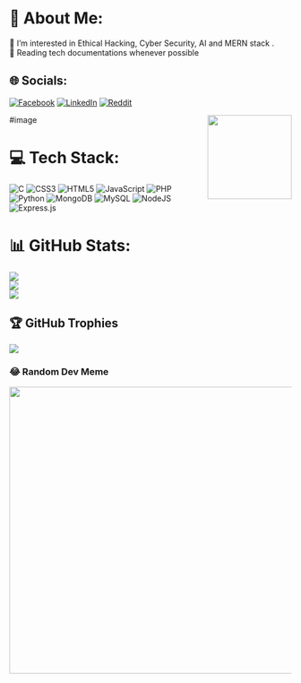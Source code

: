 <!-- 1

<h1 align="center">Hi 👋, I'm Mahbub Hasan Riayd</h1>
- 🌱 I’m currently learning **AI, MERN Stack**


- 📫 How to reach me **riyad.info1@gmail.com**

<h3 align="left">Connect with me:</h3>
<p align="left">
<a href="https://twitter.com/crlwat" target="blank"><img align="center" src="https://raw.githubusercontent.com/rahuldkjain/github-profile-readme-generator/master/src/images/icons/Social/twitter.svg" alt="crlwat" height="30" width="40" /></a>
<a href="https://linkedin.com/in/mahabub-hasan-riyad-80755a268" target="blank"><img align="center" src="https://raw.githubusercontent.com/rahuldkjain/github-profile-readme-generator/master/src/images/icons/Social/linked-in-alt.svg" alt="mahabub-hasan-riyad-80755a268" height="30" width="40" /></a>
<a href="https://kaggle.com/riyadirl" target="blank"><img align="center" src="https://raw.githubusercontent.com/rahuldkjain/github-profile-readme-generator/master/src/images/icons/Social/kaggle.svg" alt="riyadirl" height="30" width="40" /></a>
<a href="https://fb.com/crlwat" target="blank"><img align="center" src="https://raw.githubusercontent.com/rahuldkjain/github-profile-readme-generator/master/src/images/icons/Social/facebook.svg" alt="crlwat" height="30" width="40" /></a>
</p>

<h3 align="left">Languages and Tools:</h3>
<p align="left"> <a href="https://getbootstrap.com" target="_blank" rel="noreferrer"> <img src="https://raw.githubusercontent.com/devicons/devicon/master/icons/bootstrap/bootstrap-plain-wordmark.svg" alt="bootstrap" width="40" height="40"/> </a> <a href="https://www.cprogramming.com/" target="_blank" rel="noreferrer"> <img src="https://raw.githubusercontent.com/devicons/devicon/master/icons/c/c-original.svg" alt="c" width="40" height="40"/> </a> <a href="https://www.w3schools.com/cpp/" target="_blank" rel="noreferrer"> <img src="https://raw.githubusercontent.com/devicons/devicon/master/icons/cplusplus/cplusplus-original.svg" alt="cplusplus" width="40" height="40"/> </a> <a href="https://www.w3schools.com/css/" target="_blank" rel="noreferrer"> <img src="https://raw.githubusercontent.com/devicons/devicon/master/icons/css3/css3-original-wordmark.svg" alt="css3" width="40" height="40"/> </a> <a href="https://git-scm.com/" target="_blank" rel="noreferrer"> <img src="https://www.vectorlogo.zone/logos/git-scm/git-scm-icon.svg" alt="git" width="40" height="40"/> </a> <a href="https://www.w3.org/html/" target="_blank" rel="noreferrer"> <img src="https://raw.githubusercontent.com/devicons/devicon/master/icons/html5/html5-original-wordmark.svg" alt="html5" width="40" height="40"/> </a> <a href="https://www.java.com" target="_blank" rel="noreferrer"> <img src="https://raw.githubusercontent.com/devicons/devicon/master/icons/java/java-original.svg" alt="java" width="40" height="40"/> </a> <a href="https://developer.mozilla.org/en-US/docs/Web/JavaScript" target="_blank" rel="noreferrer"> <img src="https://raw.githubusercontent.com/devicons/devicon/master/icons/javascript/javascript-original.svg" alt="javascript" width="40" height="40"/> </a> <a href="https://nodejs.org" target="_blank" rel="noreferrer"> <img src="https://raw.githubusercontent.com/devicons/devicon/master/icons/nodejs/nodejs-original-wordmark.svg" alt="nodejs" width="40" height="40"/> </a> <a href="https://www.python.org" target="_blank" rel="noreferrer"> <img src="https://raw.githubusercontent.com/devicons/devicon/master/icons/python/python-original.svg" alt="python" width="40" height="40"/> </a> <a href="https://reactjs.org/" target="_blank" rel="noreferrer"> <img src="https://raw.githubusercontent.com/devicons/devicon/master/icons/react/react-original-wordmark.svg" alt="react" width="40" height="40"/> </a> </p>

<p><img align="center" src="https://github-readme-stats.vercel.app/api/top-langs?username=riyadirl&show_icons=true&locale=en&layout=compact" alt="riyadirl" /></p>

<p><img align="center" src="https://github-readme-streak-stats.herokuapp.com/?user=riyadirl&" alt="riyadirl" /></p>









# I'm Mahbub Hasan Riyad  
👀 I’m interested in Ethical Hacking, Cyber Security, AI and MERN stack .<br>📰 Reading tech documentations whenever possible




<img align="right" height="150" src="https://th.bing.com/th/id/R.b1793240d0754bd831e8d8597d07844e?rik=RaOtRof9z6I1Ow&riu=http%3a%2f%2fpa1.narvii.com%2f5825%2f237ed279a3760bc062e14d53a91e8892cc6434bd_hq.gif&ehk=HLhmCR4%2f2cgYy5r%2bFO41cLZpzjcZqRXt4009bxMfPHM%3d&risl=&pid=ImgRaw&r=0"  />


# 💻 Tech Stack:
![C](https://img.shields.io/badge/c-%2300599C.svg?style=for-the-badge&logo=c&logoColor=white) ![C++](https://img.shields.io/badge/c++-%2300599C.svg?style=for-the-badge&logo=c%2B%2B&logoColor=white) ![CSS3](https://img.shields.io/badge/css3-%231572B6.svg?style=for-the-badge&logo=css3&logoColor=white) ![Java](https://img.shields.io/badge/java-%23ED8B00.svg?style=for-the-badge&logo=java&logoColor=white) ![HTML5](https://img.shields.io/badge/html5-%23E34F26.svg?style=for-the-badge&logo=html5&logoColor=white) ![Python](https://img.shields.io/badge/python-3670A0?style=for-the-badge&logo=python&logoColor=ffdd54) ![JavaScript](https://img.shields.io/badge/javascript-%23323330.svg?style=for-the-badge&logo=javascript&logoColor=%23F7DF1E)
# 📊 GitHub Stats:
![](https://github-readme-stats.vercel.app/api?username=Riyadirl&theme=dark&hide_border=false&include_all_commits=false&count_private=false)<br/>
![](https://github-readme-streak-stats.herokuapp.com/?user=Riyadirl&theme=dark&hide_border=false)<br/>
![](https://github-readme-stats.vercel.app/api/top-langs/?username=Riyadirl&theme=dark&hide_border=false&include_all_commits=false&count_private=false&layout=compact)

## 🌐 Socials:
[![Facebook](https://img.shields.io/badge/Facebook-%231877F2.svg?logo=Facebook&logoColor=white)](https://facebook.com/crlwat) [![LinkedIn](https://img.shields.io/badge/LinkedIn-%230077B5.svg?logo=linkedin&logoColor=white)](https://linkedin.com/in/mahabub-hasan-riyad-80755a268) [![Twitter](https://img.shields.io/badge/Twitter-%231DA1F2.svg?logo=Twitter&logoColor=white)](https://twitter.com/crlwat) 





  
<!-- Proudly created with GPRM ( https://gprm.itsvg.in ) 

-->


<!--

### Hi there 👋, my name is Mahbub Hasan Riyad
A CSE student.
👀 I’m interested in Ethical Hacking, Cyber Security, AI and MERN stack.
📰 Reading tech documentation whenever possible



Skills:  JS / HTML / CSS / Python / C / C++ 

- 🌱 I’m currently learning MERN Stack 
- 📫 How to reach me: riyad.info1@gmail.com 

<img align="right" height="150" src="https://i.imgflip.com/65efzo.gif"  />

[<img src='https://cdn.jsdelivr.net/npm/simple-icons@3.0.1/icons/github.svg' alt='github' height='40'>](https://github.com/riyadirl)  [<img src='https://cdn.jsdelivr.net/npm/simple-icons@3.0.1/icons/linkedin.svg' alt='linkedin' height='40'>](https://www.linkedin.com/in/mahabub-hasan-riyad-80755a268/)  [<img src='https://cdn.jsdelivr.net/npm/simple-icons@3.0.1/icons/facebook.svg' alt='facebook' height='40'>](https://www.facebook.com/crlwat)  [<img src='https://cdn.jsdelivr.net/npm/simple-icons@3.0.1/icons/twitter.svg' alt='twitter' height='40'>](https://twitter.com/crlwat)  

<a href='https://archiveprogram.github.com/'><img src='https://raw.githubusercontent.com/acervenky/animated-github-badges/master/assets/acbadge.gif' width='40' height='40'></a> <a href='https://docs.github.com/en/developers'><img src='https://raw.githubusercontent.com/acervenky/animated-github-badges/master/assets/devbadge.gif' width='40' height='40'></a> 

[![trophy](https://github-profile-trophy.vercel.app/?username=riyadirl)](https://github.com/ryo-ma/github-profile-trophy)

[![Top Langs](https://github-readme-stats.vercel.app/api/top-langs/?username=riyadirl)](https://github.com/anuraghazra/github-readme-stats)

![GitHub stats](https://github-readme-stats.vercel.app/api?username=riyadirl&show_icons=true)  

![GitHub Activity Graph](https://activity-graph.herokuapp.com/graph?username=riyadirl)  

![GitHub streak stats](https://streak-stats.demolab.com/?user=riyadirl)  


 ![NodeJS](https://img.shields.io/badge/node.js-6DA55F?style=for-the-badge&logo=node.js&logoColor=white) ![Next JS](https://img.shields.io/badge/Next-black?style=for-the-badge&logo=next.js&logoColor=white) ![jQuery](https://img.shields.io/badge/jquery-%230769AD.svg?style=for-the-badge&logo=jquery&logoColor=white)


## 🏆 GitHub Trophies
![](https://github-profile-trophy.vercel.app/?username=Riyadirl&theme=dark&no-frame=false&no-bg=true&margin-w=4)




https://media0.giphy.com/media/v1.Y2lkPTc5MGI3NjExMzllYmRjNjU0ZGUxYTE4NTdhYjFmZTM5YTY1OGQxNDM1MGE4Y2ZjOSZjdD1n/uU8IHAFVDVhks/giphy.gif


-->



# 💫 About Me:
👀 I’m interested in Ethical Hacking, Cyber Security, AI and MERN stack .<br>📰 Reading tech documentations whenever possible


## 🌐 Socials:
[![Facebook](https://img.shields.io/badge/Facebook-%231877F2.svg?logo=Facebook&logoColor=white)](https://facebook.com/crlwat) [![LinkedIn](https://img.shields.io/badge/LinkedIn-%230077B5.svg?logo=linkedin&logoColor=white)](https://linkedin.com/in/mahabub-hasan-riyad-80755a268) [![Reddit](https://img.shields.io/badge/Reddit-%23FF4500.svg?logo=Reddit&logoColor=white)](https://reddit.com/user/riyadzxy) 

#image 
<img align="right" height="150" src="https://th.bing.com/th/id/R.b1793240d0754bd831e8d8597d07844e?rik=RaOtRof9z6I1Ow&riu=http%3a%2f%2fpa1.narvii.com%2f5825%2f237ed279a3760bc062e14d53a91e8892cc6434bd_hq.gif&ehk=HLhmCR4%2f2cgYy5r%2bFO41cLZpzjcZqRXt4009bxMfPHM%3d&risl=&pid=ImgRaw&r=0"  />


# 💻 Tech Stack:
![C](https://img.shields.io/badge/c-%2300599C.svg?style=flat&logo=c&logoColor=white) ![CSS3](https://img.shields.io/badge/css3-%231572B6.svg?style=flat&logo=css3&logoColor=white) ![HTML5](https://img.shields.io/badge/html5-%23E34F26.svg?style=flat&logo=html5&logoColor=white) ![JavaScript](https://img.shields.io/badge/javascript-%23323330.svg?style=flat&logo=javascript&logoColor=%23F7DF1E) ![PHP](https://img.shields.io/badge/php-%23777BB4.svg?style=flat&logo=php&logoColor=white) ![Python](https://img.shields.io/badge/python-3670A0?style=flat&logo=python&logoColor=ffdd54) ![MongoDB](https://img.shields.io/badge/MongoDB-%234ea94b.svg?style=flat&logo=mongodb&logoColor=white) ![MySQL](https://img.shields.io/badge/mysql-%2300f.svg?style=flat&logo=mysql&logoColor=white) ![NodeJS](https://img.shields.io/badge/node.js-6DA55F?style=flat&logo=node.js&logoColor=white) ![Express.js](https://img.shields.io/badge/express.js-%23404d59.svg?style=flat&logo=express&logoColor=%2361DAFB)
# 📊 GitHub Stats:
![](https://github-readme-stats.vercel.app/api?username=riyadirl&theme=omni&hide_border=false&include_all_commits=false&count_private=false)<br/>
![](https://github-readme-streak-stats.herokuapp.com/?user=riyadirl&theme=omni&hide_border=false)<br/>
![](https://github-readme-stats.vercel.app/api/top-langs/?username=riyadirl&theme=omni&hide_border=false&include_all_commits=false&count_private=false&layout=compact)

## 🏆 GitHub Trophies
![](https://github-profile-trophy.vercel.app/?username=riyadirl&theme=dark&no-frame=true&no-bg=true&margin-w=4)

### 😂 Random Dev Meme
<img src="https://rm.up.railway.app/" width="512px"/>

<!-- Proudly created with GPRM ( https://gprm.itsvg.in ) -->



















